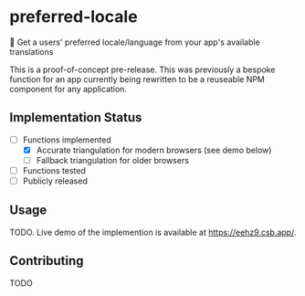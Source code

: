 # preferred-locale

🎌 Get a users' preferred locale/language from your app's available translations

This is a proof-of-concept pre-release.
This was previously a bespoke function for an app currently being rewritten to be a reuseable NPM component for any application.

## Implementation Status

- [ ] Functions implemented
  - [x] Accurate triangulation for modern browsers (see demo below)
  - [ ] Fallback triangulation for older browsers
- [ ] Functions tested
- [ ] Publicly released

## Usage

TODO. Live demo of the implemention is available at https://eehz9.csb.app/.

## Contributing

TODO
